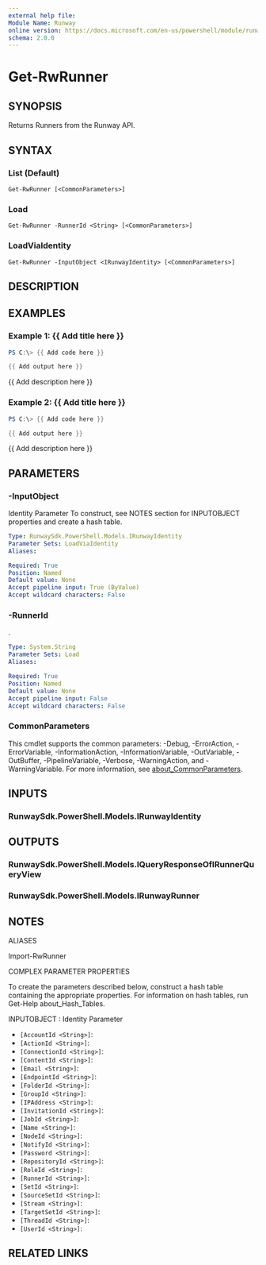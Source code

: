 ```yaml
---
external help file:
Module Name: Runway
online version: https://docs.microsoft.com/en-us/powershell/module/runway/get-rwrunner
schema: 2.0.0
---
```


# Get-RwRunner

## SYNOPSIS

Returns Runners from the Runway API.

## SYNTAX

### List (Default)
```
Get-RwRunner [<CommonParameters>]
```

### Load
```
Get-RwRunner -RunnerId <String> [<CommonParameters>]
```

### LoadViaIdentity
```
Get-RwRunner -InputObject <IRunwayIdentity> [<CommonParameters>]
```

## DESCRIPTION


## EXAMPLES

### Example 1: {{ Add title here }}
```powershell
PS C:\> {{ Add code here }}

{{ Add output here }}
```

{{ Add description here }}

### Example 2: {{ Add title here }}
```powershell
PS C:\> {{ Add code here }}

{{ Add output here }}
```

{{ Add description here }}

## PARAMETERS

### -InputObject
Identity Parameter
To construct, see NOTES section for INPUTOBJECT properties and create a hash table.

```yaml
Type: RunwaySdk.PowerShell.Models.IRunwayIdentity
Parameter Sets: LoadViaIdentity
Aliases:

Required: True
Position: Named
Default value: None
Accept pipeline input: True (ByValue)
Accept wildcard characters: False
```

### -RunnerId
.

```yaml
Type: System.String
Parameter Sets: Load
Aliases:

Required: True
Position: Named
Default value: None
Accept pipeline input: False
Accept wildcard characters: False
```

### CommonParameters
This cmdlet supports the common parameters: -Debug, -ErrorAction, -ErrorVariable, -InformationAction, -InformationVariable, -OutVariable, -OutBuffer, -PipelineVariable, -Verbose, -WarningAction, and -WarningVariable. For more information, see [about_CommonParameters](http://go.microsoft.com/fwlink/?LinkID=113216).

## INPUTS

### RunwaySdk.PowerShell.Models.IRunwayIdentity

## OUTPUTS

### RunwaySdk.PowerShell.Models.IQueryResponseOfIRunnerQueryView

### RunwaySdk.PowerShell.Models.IRunwayRunner

## NOTES

ALIASES

Import-RwRunner

COMPLEX PARAMETER PROPERTIES

To create the parameters described below, construct a hash table containing the appropriate properties. For information on hash tables, run Get-Help about_Hash_Tables.


INPUTOBJECT <IRunwayIdentity>: Identity Parameter
  - `[AccountId <String>]`: 
  - `[ActionId <String>]`: 
  - `[ConnectionId <String>]`: 
  - `[ContentId <String>]`: 
  - `[Email <String>]`: 
  - `[EndpointId <String>]`: 
  - `[FolderId <String>]`: 
  - `[GroupId <String>]`: 
  - `[IPAddress <String>]`: 
  - `[InvitationId <String>]`: 
  - `[JobId <String>]`: 
  - `[Name <String>]`: 
  - `[NodeId <String>]`: 
  - `[NotifyId <String>]`: 
  - `[Password <String>]`: 
  - `[RepositoryId <String>]`: 
  - `[RoleId <String>]`: 
  - `[RunnerId <String>]`: 
  - `[SetId <String>]`: 
  - `[SourceSetId <String>]`: 
  - `[Stream <String>]`: 
  - `[TargetSetId <String>]`: 
  - `[ThreadId <String>]`: 
  - `[UserId <String>]`: 

## RELATED LINKS


